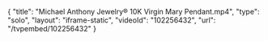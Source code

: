 {
    "title": "Michael Anthony Jewelry&reg; 10K Virgin Mary Pendant.mp4",
    "type": "solo",
    "layout": "iframe-static",
    "videoId": "102256432",
    "url": "\/tvpembed\/102256432"
}